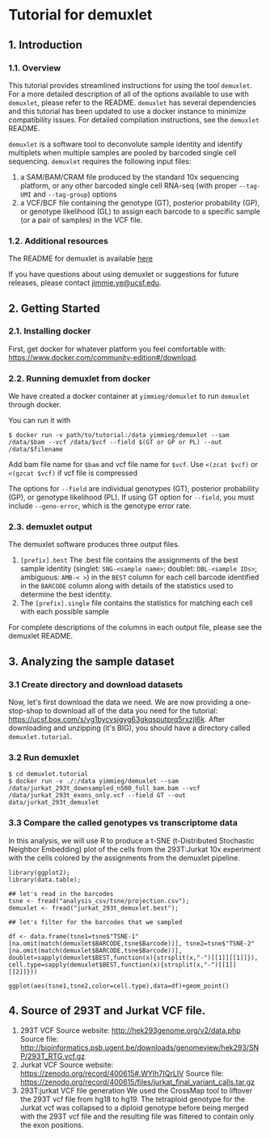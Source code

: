 # Tutorial for demuxlet ##

## 1. Introduction ##

### 1.1. Overview ###

This tutorial provides streamlined instructions for using the tool `demuxlet`. For a more detailed description of all of the options available to use with `demuxlet`, please refer to the README. `demuxlet` has several dependencies and this tutorial has been updated to use a docker instance to minimize compatibility issues. For detailed compilation instructions, see the `demuxlet` README.

`demuxlet` is a software tool to deconvolute sample identity and identify multiplets when multiple samples are pooled by barcoded single cell sequencing. `demuxlet` requires the following input files:

1. a SAM/BAM/CRAM file produced by the standard 10x sequencing platform, or any other barcoded single cell RNA-seq (with proper `--tag-UMI` and `--tag-group`) options
2. a VCF/BCF file containing the genotype (GT), posterior probability (GP), or genotype likelihood (GL) to assign each barcode to a specific sample (or a pair of samples) in the VCF file.

### 1.2. Additional resources ###

The README for demuxlet is available [here](https://github.com/statgen/demuxlet)

If you have questions about using demuxlet or suggestions for future releases, please contact jimmie.ye@ucsf.edu.

## 2. Getting Started ##

### 2.1. Installing docker ###

First, get docker for whatever platform you feel comfortable with: https://www.docker.com/community-edition#/download.

### 2.2. Running demuxlet from docker ###

We have created a docker container at `yimmieg/demuxlet` to run `demuxlet` through docker.

You can run it with 

```
$ docker run -v path/to/tutorial:/data yimmieg/demuxlet --sam /data/$bam --vcf /data/$vcf --field $(GT or GP or PL) --out /data/$filename
```

Add bam file name for `$bam` and vcf file name for `$vcf`. Use `<(zcat $vcf)` or `<(gzcat $vcf)` if vcf file is compressed

The options for `--field` are individual genotypes (GT), posterior probability (GP), or genotype likelihood (PL). If using GT option for `--field`, you must include `--geno-error`, which is the genotype error rate.

### 2.3. demuxlet output ###

The demuxlet software produces three output files.

1. `[prefix].best`
The .best file contains the assignments of the best sample identity (singlet: `SNG-<sample name>`; doublet: `DBL-<sample IDs>`; ambiguous: `AMB-< >`) in the `BEST` column for each cell barcode identified in the `BARCODE` column along with details of the statistics used to determine the best identity.
2. The `[prefix].single` file contains the statistics for matching each cell with each possible sample

For complete descriptions of the columns in each output file, please see the demuxlet README.

## 3. Analyzing the sample dataset ##

### 3.1 Create directory and download datasets ###

Now, let's first download the data we need. We are now providing a one-stop-shop to download all of the data you need for the tutorial: https://ucsf.box.com/s/vg1bycvsjgyg63gkqsputprq5rxzjl6k. After downloading and unzipping (it's BIG), you should have a directory called `demuxlet.tutorial`.

### 3.2 Run demuxlet ###

```
$ cd demuxlet.tutorial
$ docker run -v ./:/data yimmieg/demuxlet --sam /data/jurkat_293t_downsampled_n500_full_bam.bam --vcf /data/jurkat_293t_exons_only.vcf --field GT --out data/jurkat_293t_demuxlet
```

### 3.3 Compare the called genotypes vs transcriptome data ###

In this analysis, we will use R to produce a t-SNE (t-Distributed Stochastic Neighbor Embedding) plot of the cells from the 293T:Jurkat 10x experiment with the cells colored by the assignments from the demuxlet pipeline.

```
library(ggplot2);
library(data.table);

## let's read in the barcodes
tsne <- fread("analysis_csv/tsne/projection.csv");
demuxlet <- fread("jurkat_293t_demuxlet.best");

## let's filter for the barcodes that we sampled

df <- data.frame(tsne1=tsne$"TSNE-1"[na.omit(match(demuxlet$BARCODE,tsne$Barcode))], tsne2=tsne$"TSNE-2"[na.omit(match(demuxlet$BARCODE,tsne$Barcode))], doublet=sapply(demuxlet$BEST,function(x){strsplit(x,"-")[[1]][[1]]}),
cell.type=sapply(demuxlet$BEST,function(x){strsplit(x,"-")[[1]][[2]]}))

ggplot(aes(tsne1,tsne2,color=cell.type),data=df)+geom_point()
```


## 4. Source of 293T and Jurkat VCF file. ##
1. 293T VCF
Source website:
http://hek293genome.org/v2/data.php
Source file:
http://bioinformatics.psb.ugent.be/downloads/genomeview/hek293/SNP/293T_RTG.vcf.gz
2. Jurkat VCF
Source website: https://zenodo.org/record/400615#.WYIh7IQrLIV
Source file: https://zenodo.org/record/400615/files/jurkat_final_variant_calls.tar.gz
3. 293T:jurkat VCF file generation
We used the CrossMap tool to liftover the 293T vcf file from hg18 to hg19. The tetraploid genotype for the Jurkat vcf was collapsed to a diploid genotype before being merged with the 293T vcf file and the resulting file was filtered to contain only the exon positions.
    

